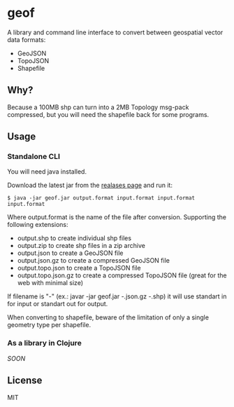 # geof

A library and command line interface to convert between geospatial vector data formats:

- GeoJSON
- TopoJSON
- Shapefile

## Why?

Because a 100MB shp can turn into a 2MB Topology msg-pack compressed, but you will need the shapefile back for some programs.

## Usage

### Standalone CLI

You will need java installed.

Download the latest jar from the [realases page](https://github.com/diogok/geof/releases) and run it:

    $ java -jar geof.jar output.format input.format input.format input.format

Where output.format is the name of the file after conversion. Supporting the following extensions:

- output.shp to create individual shp files
- output.zip to create shp files in a zip archive
- output.json to create a GeoJSON file
- output.json.gz to create a compressed GeoJSON file
- output.topo.json to create a TopoJSON file
- output.topo.json.gz to create a compressed TopoJSON file (great for the web with minimal size)

If filename is "-" (ex.: javar -jar geof.jar -.json.gz -.shp) it will use standart in for input or standart out for output.

When converting to shapefile, beware of the limitation of only a single geometry type per shapefile.

### As a library in Clojure

_SOON_

## License

MIT

